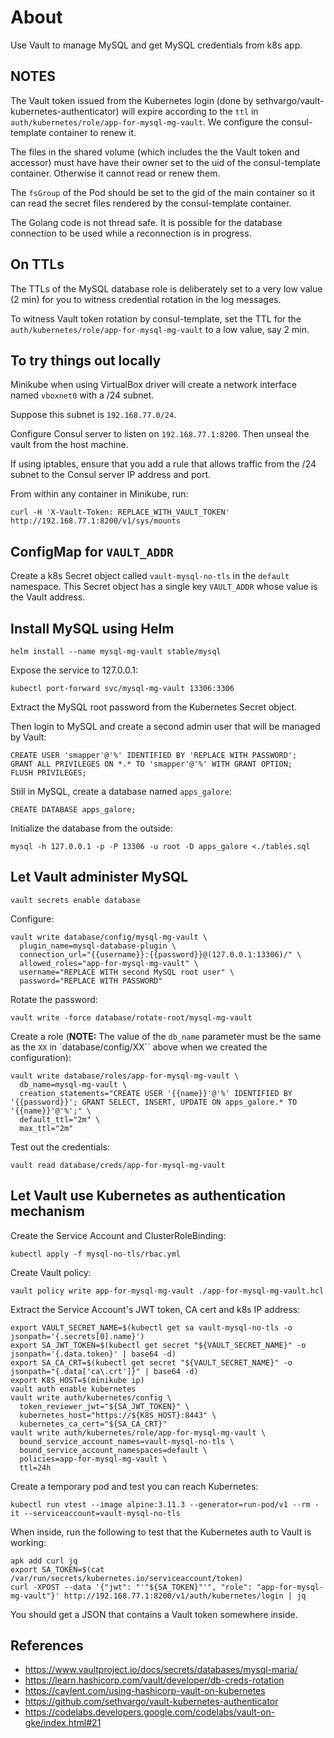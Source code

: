 # About

Use Vault to manage MySQL and get MySQL credentials from k8s app.


## NOTES

The Vault token issued from the Kubernetes login (done by sethvargo/vault-kubernetes-authenticator) will expire according to the `ttl` in `auth/kubernetes/role/app-for-mysql-mg-vault`. We configure the consul-template container to renew it.

The files in the shared volume (which includes the the Vault token and accessor) must have have their owner set to the uid of the consul-template container. Otherwise it cannot read or renew them.

The `fsGroup` of the Pod should be set to the gid of the main container so it can read the secret files rendered by the consul-template container.

The Golang code is not thread safe. It is possible for the database connection to be used while a reconnection is in progress.


## On TTLs

The TTLs of the MySQL database role is deliberately set to a very low value (2 min) for you to witness credential rotation in the log messages.

To witness Vault token rotation by consul-template, set the TTL for the `auth/kubernetes/role/app-for-mysql-mg-vault` to a low value, say 2 min.



## To try things out locally

Minikube when using VirtualBox driver will create a network interface named `vboxnet0` with a /24 subnet.

Suppose this subnet is `192.168.77.0/24`.

Configure Consul server to listen on `192.168.77.1:8200`. Then unseal the vault from the host machine.

If using iptables, ensure that you add a rule that allows traffic from the /24 subnet to the Consul server IP address and port.

From within any container in Minikube, run:
```
curl -H 'X-Vault-Token: REPLACE_WITH_VAULT_TOKEN'  http://192.168.77.1:8200/v1/sys/mounts
```


## ConfigMap for `VAULT_ADDR`

Create a k8s Secret object called `vault-mysql-no-tls` in the `default` namespace. This Secret object has a single key `VAULT_ADDR` whose value is the Vault address.


## Install MySQL using Helm

```
helm install --name mysql-mg-vault stable/mysql
```

Expose the service to 127.0.0.1:
```
kubectl port-forward svc/mysql-mg-vault 13306:3306
```

Extract the MySQL root password from the Kubernetes Secret object.

Then login to MySQL and create a second admin user that will be managed by Vault:
```
CREATE USER 'smapper'@'%' IDENTIFIED BY 'REPLACE WITH PASSWORD';
GRANT ALL PRIVILEGES ON *.* TO 'smapper'@'%' WITH GRANT OPTION;
FLUSH PRIVILEGES;
```

Still in MySQL, create a database named `apps_galore`:
```
CREATE DATABASE apps_galore;
```

Initialize the database from the outside:
```
mysql -h 127.0.0.1 -p -P 13306 -u root -D apps_galore <./tables.sql
```


## Let Vault administer MySQL

```
vault secrets enable database
```

Configure:
```
vault write database/config/mysql-mg-vault \
  plugin_name=mysql-database-plugin \
  connection_url="{{username}}:{{password}}@(127.0.0.1:13306)/" \
  allowed_roles="app-for-mysql-mg-vault" \
  username="REPLACE WITH second MySQL root user" \
  password="REPLACE WITH PASSWORD"
```

Rotate the password:
```
vault write -force database/rotate-root/mysql-mg-vault
```

Create a role (**NOTE:** The value of the `db_name` parameter must be the same as the `XX` in `database/config/XX`` above when we created the configuration):
```
vault write database/roles/app-for-mysql-mg-vault \
  db_name=mysql-mg-vault \
  creation_statements="CREATE USER '{{name}}'@'%' IDENTIFIED BY '{{password}}'; GRANT SELECT, INSERT, UPDATE ON apps_galore.* TO '{{name}}'@'%';" \
  default_ttl="2m" \
  max_ttl="2m"
```

Test out the credentials:
```
vault read database/creds/app-for-mysql-mg-vault
```


## Let Vault use Kubernetes as authentication mechanism

Create the Service Account and ClusterRoleBinding:
```
kubectl apply -f mysql-no-tls/rbac.yml
```

Create Vault policy:
```
vault policy write app-for-mysql-mg-vault ./app-for-mysql-mg-vault.hcl
```

Extract the Service Account's JWT token, CA cert and k8s IP address:
```
export VAULT_SECRET_NAME=$(kubectl get sa vault-mysql-no-tls -o jsonpath='{.secrets[0].name}')
export SA_JWT_TOKEN=$(kubectl get secret "${VAULT_SECRET_NAME}" -o jsonpath='{.data.token}' | base64 -d)
export SA_CA_CRT=$(kubectl get secret "${VAULT_SECRET_NAME}" -o jsonpath="{.data['ca\.crt']}" | base64 -d)
export K8S_HOST=$(minikube ip)
vault auth enable kubernetes
vault write auth/kubernetes/config \
  token_reviewer_jwt="${SA_JWT_TOKEN}" \
  kubernetes_host="https://${K8S_HOST}:8443" \
  kubernetes_ca_cert="${SA_CA_CRT}"
vault write auth/kubernetes/role/app-for-mysql-mg-vault \
  bound_service_account_names=vault-mysql-no-tls \
  bound_service_account_namespaces=default \
  policies=app-for-mysql-mg-vault \
  ttl=24h
```

Create a temporary pod and test you can reach Kubernetes:
```
kubectl run vtest --image alpine:3.11.3 --generator=run-pod/v1 --rm -it --serviceaccount=vault-mysql-no-tls
```

When inside, run the following to test that the Kubernetes auth to Vault is working:
```
apk add curl jq
export SA_TOKEN=$(cat /var/run/secrets/kubernetes.io/serviceaccount/token)
curl -XPOST --data '{"jwt": "'"${SA_TOKEN}"'", "role": "app-for-mysql-mg-vault"}' http://192.168.77.1:8200/v1/auth/kubernetes/login | jq
```

You should get a JSON that contains a Vault token somewhere inside.


## References

- https://www.vaultproject.io/docs/secrets/databases/mysql-maria/
- https://learn.hashicorp.com/vault/developer/db-creds-rotation
- https://caylent.com/using-hashicorp-vault-on-kubernetes
- https://github.com/sethvargo/vault-kubernetes-authenticator
- https://codelabs.developers.google.com/codelabs/vault-on-gke/index.html#21
